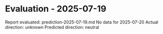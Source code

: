 # Evaluation - 2025-07-19
Report evaluated: prediction-2025-07-19.md
No data for 2025-07-20
Actual direction: unknown
Predicted direction: neutral